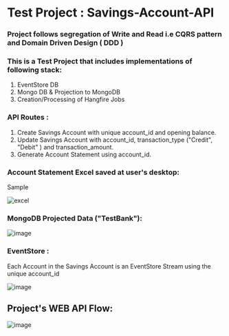 # Test Project : Savings-Account-API
### Project follows segregation of Write and Read i.e CQRS pattern and Domain Driven Design ( DDD )
### This is a Test Project that includes implementations of following stack:
1. EventStore DB
2. Mongo DB & Projection to MongoDB
3. Creation/Processing of Hangfire Jobs


### API Routes :
1. Create Savings Account with unique account_id and opening balance.
2. Update Savings Account with account_id, transaction_type ("Credit", "Debit" ) and transaction_amount.
3. Generate Account Statement using account_id.


### Account Statement Excel saved at user's desktop:
Sample

![excel](https://github.com/user-attachments/assets/73769c3a-cc8c-4c8c-a490-f0ba5896a772)


### MongoDB Projected Data ("TestBank"):

![image](https://github.com/user-attachments/assets/533d0eb9-4f6d-4928-9b87-b174b1d7b3cd)


### EventStore : 
Each Account in the Savings Account is an EventStore Stream using the unique account_id

![image](https://github.com/user-attachments/assets/5824ceca-4bfc-41ea-ad5d-6d157cf36689)

## Project's WEB API Flow:
![image](https://github.com/user-attachments/assets/34689777-5dda-4cf4-aa51-56e83b18f1d0)


